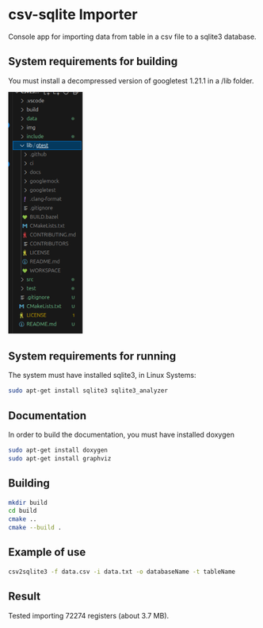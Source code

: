 # csv-sqlite Importer

Console app for importing data from table in a csv file to a sqlite3 database.

## System requirements  for building

You must install a decompressed version of googletest 1.21.1 in a /lib folder.

<img alt="img" style="width:150px;" src="img/img.png">

## System requirements  for running

The system must have installed sqlite3, in Linux Systems:

```bash
sudo apt-get install sqlite3 sqlite3_analyzer 
```

## Documentation

In order to build the documentation, you must have installed doxygen

```bash
sudo apt-get install doxygen
sudo apt-get install graphviz
```

## Building

```bash
mkdir build
cd build
cmake ..
cmake --build .
```

## Example of use

```bash
csv2sqlite3 -f data.csv -i data.txt -o databaseName -t tableName
```

## Result

Tested importing 72274 registers (about 3.7 MB). 
